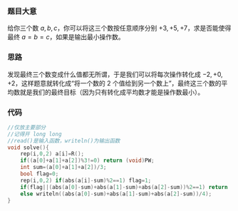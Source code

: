 ### 题目大意
给你三个数 $a,b,c$，你可以将这三个数按任意顺序分别 $+3,+5,+7$，求是否能使得最终 $a=b=c$，如果是输出最小操作数。
### 思路
发现最终三个数变成什么值都无所谓，于是我们可以将每次操作转化成 $-2,+0,+2$，这样题意就转化成“将一个数的 $2$ 个值给到另一个数上”，最终这三个数的平均数就是我们的最终目标（因为只有转化成平均数才能是操作数最小）。
### 代码
```cpp
//仅放主要部分
//记得开 long long
//read()是输入函数，writeln()为输出函数
void solve(){
	rep(i,0,2) a[i]=R();
	if((a[0]+a[1]+a[2])%3!=0) return (void)PW;
	int sum=(a[0]+a[1]+a[2])/3;
	bool flag=0;
	rep(i,0,2) if(abs(a[i]-sum)%2==1) flag=1;
	if(flag||(abs(a[0]-sum)+abs(a[1]-sum)+abs(a[2]-sum))%2==1) return (void)PW;
	else writeln((abs(a[0]-sum)+abs(a[1]-sum)+abs(a[2]-sum))/4);
}
```
